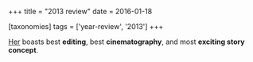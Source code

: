 +++
title = "2013 review"
date = 2016-01-18

[taxonomies]
tags = ['year-review', '2013']
+++

[Her] boasts best **editing**, best **cinematography**, and most
**exciting story concept**.

  [Her]: http://movies.tshepang.net/her
